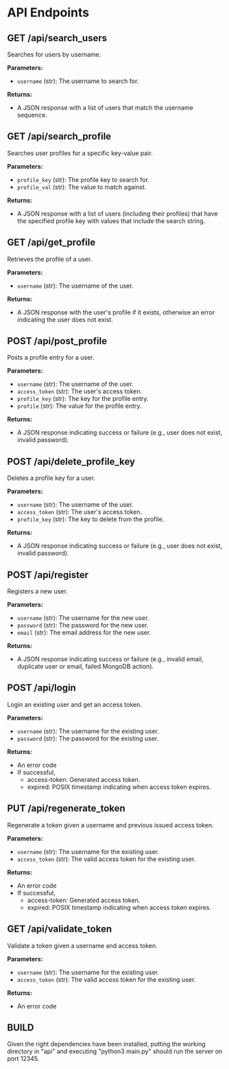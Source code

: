 # API Endpoints

## GET /api/search_users

Searches for users by username.

**Parameters:**
- `username` (str): The username to search for.

**Returns:**
- A JSON response with a list of users that match the username sequence.

## GET /api/search_profile

Searches user profiles for a specific key-value pair.

**Parameters:**
- `profile_key` (str): The profile key to search for.
- `profile_val` (str): The value to match against.

**Returns:**
- A JSON response with a list of users (including their profiles) that have the specified profile key with values that include the search string.

## GET /api/get_profile

Retrieves the profile of a user.

**Parameters:**
- `username` (str): The username of the user.

**Returns:**
- A JSON response with the user's profile if it exists, otherwise an error indicating the user does not exist.

## POST /api/post_profile

Posts a profile entry for a user.

**Parameters:**
- `username` (str): The username of the user.
- `access_token` (str): The user's access token.
- `profile_key` (str): The key for the profile entry.
- `profile` (str): The value for the profile entry.

**Returns:**
- A JSON response indicating success or failure (e.g., user does not exist, invalid password).

## POST /api/delete_profile_key

Deletes a profile key for a user.

**Parameters:**
- `username` (str): The username of the user.
- `access_token` (str): The user's access token.
- `profile_key` (str): The key to delete from the profile.

**Returns:**
- A JSON response indicating success or failure (e.g., user does not exist, invalid password).

## POST /api/register

Registers a new user.

**Parameters:**
- `username` (str): The username for the new user.
- `password` (str): The password for the new user.
- `email` (str): The email address for the new user.

**Returns:**
- A JSON response indicating success or failure (e.g., invalid email, duplicate user or email, failed MongoDB action).

## POST /api/login

Login an existing user and get an access token.

**Parameters:**
- `username` (str): The username for the existing user.
- `password` (str): The password for the existing user.

**Returns:**
- An error code
- If successful,
  - access-token: Generated access token.
  - expired: POSIX timestamp indicating when access token expires.

## PUT /api/regenerate_token

Regenerate a token given a username and previous issued access
token.

**Parameters:**
- `username` (str): The username for the existing user.
- `access_token` (str): The valid access token for the existing user.

**Returns:**
- An error code
- If successful,
  - access-token: Generated access token.
  - expired: POSIX timestamp indicating when access token expires.

## GET /api/validate_token

Validate a token given a username and access token.

**Parameters:**
- `username` (str): The username for the existing user.
- `access_token` (str): The valid access token for the existing user.

**Returns:**
- An error code

## BUILD ##

Given the right dependencies have been installed, putting the working directory in "api" and executing "python3 main.py" should run the server on port 12345.
